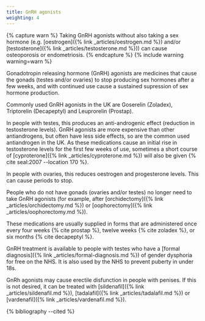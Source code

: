 ```yaml
---
title: GnRH agonists
weighting: 4
---
```


{% capture warn %}
Taking GnRH agonists without also taking a sex hormone (e.g.
[oestrogen]({% link _articles/oestrogen.md %}) and/or [testosterone]({% link _articles/testosterone.md %})) can cause osteoporosis or endometriosis.
{% endcapture %}
{% include warning warning=warn %}

Gonadotropin releasing hormone (GnRH) agonists are medicines that cause the gonads (testes and/or ovaries) to stop producing sex hormones after a few weeks, and with continued use cause a sustained supression of sex hormone production.

Commonly used GnRH agonists in the UK are Goserelin (Zoladex), Triptorelin (Decapeptyl) and Leuprorelin (Prostap).

In people with testes, this produces an anti-androgenic effect (reduction in testosterone levels). GnRH agonists are more expensive than other antiandrogens, but often have less side effects, so are the common used antiandrogen in the UK. As these medications cause an initial rise in testosterone levels for the first few weeks of use, sometimes a short course of [cyproterone]({% link _articles/cyproterone.md %}) will also be given {% cite seal:2007 --location 170 %}.

In people with ovaries, this reduces oestrogen and progesterone levels. This can cause periods to stop.

People who do not have gonads (ovaries and/or testes) no longer need to take GnRH agonists (for example, after [orchidectomy]({% link _articles/orchidectomy.md %}) or [oophorectomy]({% link _articles/oophorectomy.md %}).

These medications are usually supplied in forms that are administered once every four weeks {% cite prostap %}, twelve weeks {% cite zoladex %}, or six months {% cite decapeptyl %}.

GnRH treatment is available to people with testes who have a [formal diagnosis]({% link _articles/formal-diagnosis.md %}) of gender dysphoria for free on the NHS. It is also used by the NHS to prevent puberty in under 18s.

GnRh agonists may cause erectile disfunction in people with penises. If this is not desired, it can be treated with [sildenafil]({% link _articles/sildenafil.md %}), [tadalafil]({% link _articles/tadalafil.md %}) or [vardenafil]({% link _articles/vardenafil.md %}).

{% bibliography --cited %}